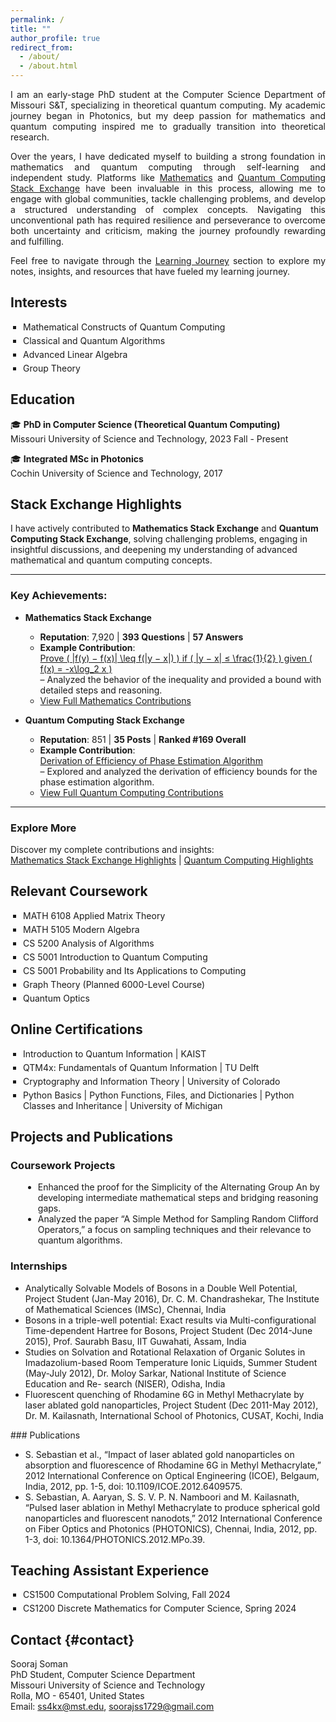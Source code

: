 ```yaml
---
permalink: /
title: ""
author_profile: true
redirect_from: 
  - /about/
  - /about.html
---
```


<style>
.text-block {
    text-indent: 0px;
    padding-top:0px;
    margin-top: 0px;
    margin-bottom: 0px;
    text-align: justify; /* Moved this from inline style */
}
</style>
    
<a name="about-me"></a>

<div class="text-block">
<p>I am an early-stage PhD student at the Computer Science Department of Missouri S&T, specializing in theoretical quantum computing. My academic journey began in Photonics, but my deep passion for mathematics and quantum computing inspired me to gradually transition into theoretical research.</p>

<p>Over the years, I have dedicated myself to building a strong foundation in mathematics and quantum computing through self-learning and independent study. Platforms like <a href="[ss4kx@mst.edu](https://math.stackexchange.com/users/223599/sooraj-soman?tab=profile)">Mathematics</a> and <a href="https://quantumcomputing.stackexchange.com/users/18369/sooraj-soman?tab=profile">Quantum Computing Stack Exchange</a> have been invaluable in this process, allowing me to engage with global communities, tackle challenging problems, and develop a structured understanding of complex concepts. Navigating this unconventional path has required resilience and perseverance to overcome both uncertainty and criticism, making the journey profoundly rewarding and fulfilling.</p>

<p>Feel free to navigate through the <a href="/learning/">Learning Journey</a> section to explore my notes, insights, and resources that have fueled my learning journey.</p>
</div>


<style>
.interests-list ul {
    list-style-type: square; /* Black square bullets */
    padding-left: 20px; /* Add spacing for bullets */
    margin: 0; /* Remove default margins */
}

.interests-list li {
    color: inherit; /* Inherit the text color from the page */
    font-family: inherit; /* Inherit the font family */
    font-size: inherit; /* Inherit the font size */
    line-height: inherit; /* Maintain the global line height */
    margin-bottom: 5px; /* Space between list items */}
</style>
## Interests

<div class="interests-list">
<ul>
    <li>Mathematical Constructs of Quantum Computing</li>
    <li>Classical and Quantum Algorithms</li>
    <li>Advanced Linear Algebra</li>
    <li>Group Theory</li>
</ul>
</div>

## Education

🎓 **PhD in Computer Science (Theoretical Quantum Computing)**  
Missouri University of Science and Technology, 2023 Fall - Present

🎓 **Integrated MSc in Photonics**  
Cochin University of Science and Technology, 2017

## Stack Exchange Highlights

I have actively contributed to **Mathematics Stack Exchange** and **Quantum Computing Stack Exchange**, solving challenging problems, engaging in insightful discussions, and deepening my understanding of advanced mathematical and quantum computing concepts.

---

### Key Achievements:

- **Mathematics Stack Exchange**  
   - **Reputation**: 7,920 | **393 Questions** | **57 Answers**  
   - **Example Contribution**:  
     [Prove \( |f(y) − f(x)| \leq f(|y − x|) \) if \( |y − x| ≤ \frac{1}{2} \) given \( f(x) = -x\log_2 x \)](#)  
     – Analyzed the behavior of the inequality and provided a bound with detailed steps and reasoning.  
   - [View Full Mathematics Contributions](#)

- **Quantum Computing Stack Exchange**  
   - **Reputation**: 851 | **35 Posts** | **Ranked #169 Overall**  
   - **Example Contribution**:  
     [Derivation of Efficiency of Phase Estimation Algorithm](#)  
     – Explored and analyzed the derivation of efficiency bounds for the phase estimation algorithm.  
   - [View Full Quantum Computing Contributions](#)

---

### Explore More  
Discover my complete contributions and insights:  
[Mathematics Stack Exchange Highlights](#) | [Quantum Computing Highlights](#)


<style>
.cors ul {
    list-style-type: square; /* Black square bullets */
    padding-left: 20px; /* Add spacing for bullets */
    margin: 0; /* Remove default margins */
}

.cors li {
    color: inherit; /* Inherit the text color from the page */
    font-family: inherit; /* Inherit the font family */
    font-size: inherit; /* Inherit the font size */
    line-height: inherit; /* Maintain the global line height */
    margin-bottom: 5px; /* Space between list items */}
</style>
## Relevant Coursework

<div class="cors">
<ul>
    <li>MATH 6108 Applied Matrix Theory</li>
    <li>MATH 5105 Modern Algebra</li>
    <li>CS 5200 Analysis of Algorithms</li>
    <li>CS 5001 Introduction to Quantum Computing</li>
    <li>CS 5001 Probability and Its Applications to Computing</li>
    <li>Graph Theory (Planned 6000-Level Course)</li>
    <li>Quantum Optics</li>
</ul>
</div>


<style>
.onln ul {
    list-style-type: square; /* Black square bullets */
    padding-left: 20px; /* Add spacing for bullets */
    margin: 0; /* Remove default margins */
}
.onln li {
    color: inherit; /* Inherit the text color from the page */
    font-family: inherit; /* Inherit the font family */
    font-size: inherit; /* Inherit the font size */
    line-height: inherit; /* Maintain the global line height */
    margin-bottom: 5px; /* Space between list items */}
</style>
## Online Certifications
<div class="onln">
<ul>
    <li>Introduction to Quantum Information | KAIST</li>
    <li>QTM4x: Fundamentals of Quantum Information | TU Delft</li>
    <li>Cryptography and Information Theory | University of Colorado</li>
    <li>Python Basics | Python Functions, Files, and Dictionaries | Python Classes and Inheritance | University of Michigan</li>
</ul>
</div>

<style>
.c-proj,intern,publ ul {
    list-style-type: square; /* Black square bullets */
    padding-left: 20px; /* Add spacing for bullets */
    margin: 0; /* Remove default margins */
}
.c-proj,intern,publ li {
    color: inherit; /* Inherit the text color from the page */
    font-family: inherit; /* Inherit the font family */
    font-size: inherit; /* Inherit the font size */
    line-height: inherit; /* Maintain the global line height */
    margin-bottom: 5px; /* Space between list items */}
</style>

## Projects and Publications

### Coursework Projects
<div class="c-proj">
<ul>
    <li>Enhanced the proof for the Simplicity of the Alternating Group An by developing intermediate mathematical steps and bridging reasoning gaps.</li>
    <li>Analyzed the paper “A Simple Method for Sampling Random Clifford Operators,” a focus on sampling techniques and their relevance to quantum algorithms.</li>
</ul>
</div>

### Internships
<div class="intern">
<ul>
    <li>Analytically Solvable Models of Bosons in a Double Well Potential, Project Student (Jan-May 2016), Dr. C. M. Chandrashekar, The Institute of Mathematical Sciences (IMSc), Chennai, India</li>
    <li>Bosons in a triple-well potential: Exact results via Multi-configurational Time-dependent Hartree for Bosons, Project Student (Dec 2014-June 2015), Prof. Saurabh Basu, IIT Guwahati, Assam, India</li>
    <li>Studies on Solvation and Rotational Relaxation of Organic Solutes in Imadazolium-based Room Temperature Ionic Liquids, Summer Student (May-July 2012), Dr. Moloy Sarkar, National Institute of Science Education and Re-
search (NISER), Odisha, India</li>
    <li>Fluorescent quenching of Rhodamine 6G in Methyl Methacrylate by laser ablated gold nanoparticles, Project Student (Dec 2011-May 2012), Dr. M. Kailasnath, International School of Photonics, CUSAT, Kochi, India</li>
</ul>
</div>
### Publications
<div class="publ">
<ul>
    <li>S. Sebastian et al., “Impact of laser ablated gold nanoparticles on absorption and fluorescence of Rhodamine 6G in Methyl Methacrylate,” 2012 International Conference on Optical Engineering (ICOE), Belgaum, India, 2012, pp. 1-5, doi: 10.1109/ICOE.2012.6409575.</li>
    <li>S. Sebastian, A. Aaryan, S. S. V. P. N. Namboori and M. Kailasnath, “Pulsed laser ablation in Methyl Methacrylate to produce spherical gold nanoparticles and fluorescent nanodots,” 2012 International Conference on Fiber Optics and Photonics (PHOTONICS), Chennai, India, 2012, pp. 1-3, doi: 10.1364/PHOTONICS.2012.MPo.39.</li>
</ul>
</div>

<style>
.teach ul {
    list-style-type: square; /* Black square bullets */
    padding-left: 20px; /* Add spacing for bullets */
    margin: 0; /* Remove default margins */
}

.teach li {
    color: inherit; /* Inherit the text color from the page */
    font-family: inherit; /* Inherit the font family */
    font-size: inherit; /* Inherit the font size */
    line-height: inherit; /* Maintain the global line height */
    margin-bottom: 5px; /* Space between list items */}
</style>
## Teaching Assistant Experience
<div class="teach">
<ul>
    <li>CS1500 Computational Problem Solving, Fall 2024</li>
    <li>CS1200 Discrete Mathematics for Computer Science, Spring 2024</li>
</ul>
</div>

## Contact {#contact}

<div style="font-size: 14px;">
Sooraj Soman<br>
PhD Student, Computer Science Department<br>
Missouri University of Science and Technology<br>  
Rolla, MO - 65401, United States<br>  
Email: <a href="ss4kx@mst.edu">ss4kx@mst.edu</a>, <a href="soorajss1729@gmail.com">soorajss1729@gmail.com</a> <br>
</div>

<!-- [soorajss1729@gmail.com](soorajss1729@gmail.com) -->

